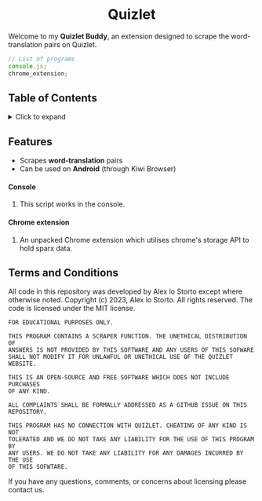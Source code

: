 <h1 align="center">Quizlet</h1>

Welcome to my **Quizlet Buddy**, an extension designed to scrape the word-translation pairs on Quizlet.

```js
// List of programs
console.js;
chrome_extension;
```

## Table of Contents

<details>
  <summary>Click to expand</summary>
  
- [Features](#features)
- [Scripts](#scripts)
  * [Console](#console)
  * [Chrome Extension](#chrome-extension)
- [Terms and Conditions](#terms-and-conditions)
</details>

## Features

- Scrapes **word-translation** pairs
- Can be used on **Android** (through Kiwi Browser)

#### Console

1. This script works in the console.

#### Chrome extension

1. An unpacked Chrome extension which utilises chrome's storage API to hold sparx data.

## Terms and Conditions

All code in this repository was developed by Alex lo Storto except where otherwise noted. Copyright (c) 2023, Alex lo Storto. All rights reserved. The code is licensed under the MIT license.

```
FOR EDUCATIONAL PURPOSES ONLY.

THIS PROGRAM CONTAINS A SCRAPER FUNCTION. THE UNETHICAL DISTRIBUTION OF
ANSWERS IS NOT PROVIDED BY THIS SOFTWARE AND ANY USERS OF THIS SOFWARE
SHALL NOT MODIFY IT FOR UNLAWFUL OR UNETHICAL USE OF THE QUIZLET WEBSITE.

THIS IS AN OPEN-SOURCE AND FREE SOFTWARE WHICH DOES NOT INCLUDE PURCHASES
OF ANY KIND.

ALL COMPLAINTS SHALL BE FORMALLY ADDRESSED AS A GITHUB ISSUE ON THIS
REPOSITORY.

THIS PROGRAM HAS NO CONNECTION WITH QUIZLET. CHEATING OF ANY KIND IS NOT
TOLERATED AND WE DO NOT TAKE ANY LIABILITY FOR THE USE OF THIS PROGRAM BY
ANY USERS. WE DO NOT TAKE ANY LIABILITY FOR ANY DAMAGES INCURRED BY THE USE
OF THIS SOFWTARE.
```

If you have any questions, comments, or concerns about licensing please contact us.
